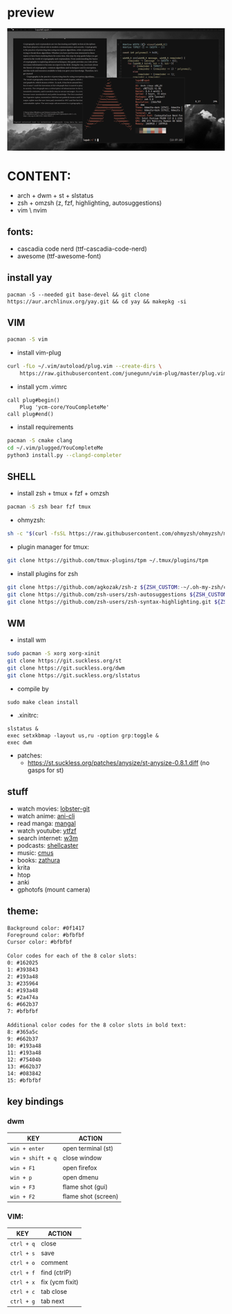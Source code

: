 # preview
![](media.png)
# CONTENT: 
<!-- - arch + i3wm + xterm -->
- arch + dwm + st + slstatus
- zsh + omzsh (z, fzf, highlighting, autosuggestions)
- vim \ nvim 

## fonts:
- cascadia code nerd (ttf-cascadia-code-nerd)
- awesome (ttf-awesome-font)

## install yay
```
pacman -S --needed git base-devel && git clone https://aur.archlinux.org/yay.git && cd yay && makepkg -si
```
## VIM
```sh
pacman -S vim
```
- install vim-plug
```sh
curl -fLo ~/.vim/autoload/plug.vim --create-dirs \
    https://raw.githubusercontent.com/junegunn/vim-plug/master/plug.vim
```
- install ycm 
.vimrc
```
call plug#begin()
    Plug 'ycm-core/YouCompleteMe'
call plug#end()
```
- install requirements
```sh
pacman -S cmake clang
cd ~/.vim/plugged/YouCompleteMe
python3 install.py --clangd-completer
```

## SHELL
- install zsh + tmux + fzf + omzsh
```sh
pacman -S zsh bear fzf tmux
```
- ohmyzsh:
```sh
sh -c "$(curl -fsSL https://raw.githubusercontent.com/ohmyzsh/ohmyzsh/master/tools/install.sh)"
```
- plugin manager for tmux:
```sh
git clone https://github.com/tmux-plugins/tpm ~/.tmux/plugins/tpm
```
- install plugins for zsh
```sh
git clone https://github.com/agkozak/zsh-z ${ZSH_CUSTOM:-~/.oh-my-zsh/custom}/plugins/zsh-z
git clone https://github.com/zsh-users/zsh-autosuggestions ${ZSH_CUSTOM:-~/.oh-my-zsh/custom}/plugins/zsh-autosuggestions
git clone https://github.com/zsh-users/zsh-syntax-highlighting.git ${ZSH_CUSTOM:-~/.oh-my-zsh/custom}/plugins/zsh-syntax-highlighting
```
## WM
- install wm
```sh
sudo pacman -S xorg xorg-xinit
git clone https://git.suckless.org/st 
git clone https://git.suckless.org/dwm
git clone https://git.suckless.org/slstatus
```
- compile by
```
sudo make clean install
```
- .xinitrc:
```
slstatus &
exec setxkbmap -layout us,ru -option grp:toggle &
exec dwm
```
- patches:
    - https://st.suckless.org/patches/anysize/st-anysize-0.8.1.diff (no gasps for st)

## stuff
- watch movies:     [lobster-git](https://github.com/justchokingaround/lobster)
- watch anime:      [ani-cli](https://github.com/pystardust/ani-cli)
- read manga:       [mangal](https://github.com/metafates/mangal)
- watch youtube:    [ytfzf](https://github.com/pystardust/ytfzf) 
- search internet:  [w3m](https://w3m.sourceforge.net/)
- podcasts:         [shellcaster](https://github.com/jeff-hughes/shellcaster)
- music:            [cmus](https://github.com/cmus/cmus)
- books:            [zathura](https://pwmt.org/projects/zathura/)
- krita
- htop
- anki
- gphotofs (mount camera)

## theme:
```
Background color: #0f1417
Foreground color: #bfbfbf
Cursor color: #bfbfbf

Color codes for each of the 8 color slots:
0: #162025
1: #393843
2: #193a48
3: #235964
4: #193a48
5: #2a474a
6: #662b37
7: #bfbfbf

Additional color codes for the 8 color slots in bold text:
8: #365a5c
9: #662b37
10: #193a48
11: #193a48
12: #75404b
13: #662b37
14: #083842
15: #bfbfbf
```
## key bindings
### dwm
| KEY  | ACTION |
| ------------- | ------------- |
| `win + enter`  | open terminal (st)  |
| `win + shift + q` | close window  |
| `win + F1` | open firefox |
| `win + p` | open dmenu |
| `win + F3` | flame shot (gui) |
| `win + F2` | flame shot (screen)|
### VIM: 
| KEY  | ACTION |
| ------------- | ------------- |
| `ctrl + q` | close  |
| `ctrl + s` | save |
| `ctrl + o` | comment |
| `ctrl + f` | find (ctrlP) |
| `ctrl + x` | fix (ycm fixit) |
| `ctrl + c` | tab close |
| `ctrl + g` | tab next | 

